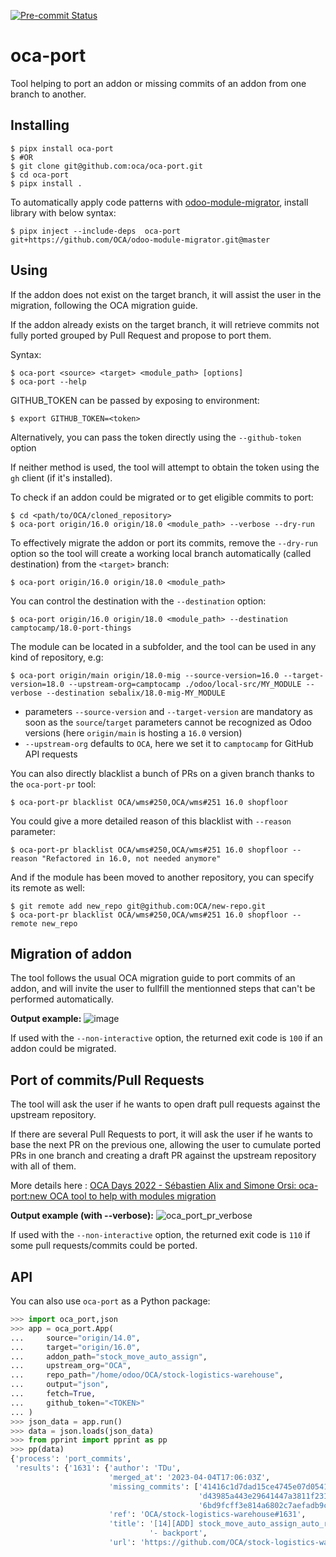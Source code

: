 [![Pre-commit Status](https://github.com/OCA/oca-port/actions/workflows/pre-commit.yml/badge.svg?branch=main)](https://github.com/OCA/oca-port/actions/workflows/pre-commit.yml?query=branch%3Amain)

oca-port
========

Tool helping to port an addon or missing commits of an addon from one branch
to another.

Installing
----------

    $ pipx install oca-port
    $ #OR
    $ git clone git@github.com:oca/oca-port.git
    $ cd oca-port
    $ pipx install .

To automatically apply code patterns with [odoo-module-migrator](https://github.com/OCA/odoo-module-migrator), install library with below syntax:

    $ pipx inject --include-deps  oca-port git+https://github.com/OCA/odoo-module-migrator.git@master

Using
-----

If the addon does not exist on the target branch, it will assist the user in
the migration, following the OCA migration guide.

If the addon already exists on the target branch, it will retrieve commits
not fully ported grouped by Pull Request and propose to port them.

Syntax:

    $ oca-port <source> <target> <module_path> [options]
    $ oca-port --help

GITHUB_TOKEN can be passed by exposing to environment:

    $ export GITHUB_TOKEN=<token>

Alternatively, you can pass the token directly using the `--github-token` option

If neither method is used, the tool will attempt to obtain the token using the `gh` client (if it's installed).

To check if an addon could be migrated or to get eligible commits to port:

    $ cd <path/to/OCA/cloned_repository>
    $ oca-port origin/16.0 origin/18.0 <module_path> --verbose --dry-run

To effectively migrate the addon or port its commits, remove the `--dry-run` option
so the tool will create a working local branch automatically (called destination)
from the `<target>` branch:

    $ oca-port origin/16.0 origin/18.0 <module_path>

You can control the destination with the `--destination` option:

    $ oca-port origin/16.0 origin/18.0 <module_path> --destination camptocamp/18.0-port-things

The module can be located in a subfolder, and the tool can be used in any kind of repository, e.g:

    $ oca-port origin/main origin/18.0-mig --source-version=16.0 --target-version=18.0 --upstream-org=camptocamp ./odoo/local-src/MY_MODULE --verbose --destination sebalix/18.0-mig-MY_MODULE

- parameters `--source-version` and `--target-version` are mandatory as soon as
  the `source`/`target` parameters cannot be recognized as Odoo versions (here
  `origin/main` is hosting a `16.0` version)
- `--upstream-org` defaults to `OCA`, here we set it to `camptocamp` for GitHub API requests

You can also directly blacklist a bunch of PRs on a given branch thanks to the
`oca-port-pr` tool:

    $ oca-port-pr blacklist OCA/wms#250,OCA/wms#251 16.0 shopfloor

You could give a more detailed reason of this blacklist with `--reason` parameter:

    $ oca-port-pr blacklist OCA/wms#250,OCA/wms#251 16.0 shopfloor --reason "Refactored in 16.0, not needed anymore"

And if the module has been moved to another repository, you can specify its remote as well:

    $ git remote add new_repo git@github.com:OCA/new-repo.git
    $ oca-port-pr blacklist OCA/wms#250,OCA/wms#251 16.0 shopfloor --remote new_repo

Migration of addon
------------------

The tool follows the usual OCA migration guide to port commits of an addon,
and will invite the user to fullfill the mentionned steps that can't be
performed automatically.

**Output example:**
![image](https://user-images.githubusercontent.com/5315285/129355442-f863adff-33c0-4c91-b0cb-b6882312e340.png)

If used with the `--non-interactive` option, the returned exit code is `100`
if an addon could be migrated.

Port of commits/Pull Requests
-----------------------------

The tool will ask the user if he wants to open draft pull requests against
the upstream repository.

If there are several Pull Requests to port, it will ask the user if he wants
to base the next PR on the previous one, allowing the user to cumulate ported
PRs in one branch and creating a draft PR against the upstream repository
with all of them.

More details here : [OCA Days 2022 - Sébastien Alix and Simone Orsi: oca-port:new OCA tool to help with modules migration](https://www.youtube.com/watch?v=idGLkQiJ5N0)

**Output example (with --verbose):**
![oca_port_pr_verbose](https://user-images.githubusercontent.com/5315285/129207041-12ac6c4a-ea96-4b8c-bd68-ae661531ad92.png)

If used with the `--non-interactive` option, the returned exit code is `110`
if some pull requests/commits could be ported.

API
---

You can also use `oca-port` as a Python package:

```python
>>> import oca_port,json
>>> app = oca_port.App(
...     source="origin/14.0",
...     target="origin/16.0",
...     addon_path="stock_move_auto_assign",
...     upstream_org="OCA",
...     repo_path="/home/odoo/OCA/stock-logistics-warehouse",
...     output="json",
...     fetch=True,
...     github_token="<TOKEN>"
... )
>>> json_data = app.run()
>>> data = json.loads(json_data)
>>> from pprint import pprint as pp
>>> pp(data)
{'process': 'port_commits',
 'results': {'1631': {'author': 'TDu',
                      'merged_at': '2023-04-04T17:06:03Z',
                      'missing_commits': ['41416c1d7dad15ce4745e07d0541c79e938c2710',
                                          'd43985a443e29641447a3811f2310d54b886ab3d',
                                          '6bd9fcff3e814a6802c7aefadb9c646194cde42b'],
                      'ref': 'OCA/stock-logistics-warehouse#1631',
                      'title': '[14][ADD] stock_move_auto_assign_auto_release '
                               '- backport',
                      'url': 'https://github.com/OCA/stock-logistics-warehouse/pull/1631'}}}
```
